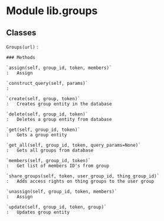 Module lib.groups
=================

Classes
-------

`Groups(url)`
:   

    ### Methods

    `assign(self, group_id, token, members)`
    :   Assign

    `construct_query(self, params)`
    :

    `create(self, group, token)`
    :   Creates group entity in the database

    `delete(self, group_id, token)`
    :   Deletes a group entity from database

    `get(self, group_id, token)`
    :   Gets a group entity

    `get_all(self, group_id, token, query_params=None)`
    :   Gets all groups from database

    `members(self, group_id, token)`
    :   Get list of members ID's from group

    `share_groups(self, token, user_group_id, thing_group_id)`
    :   Adds access rights on thing groups to the user group

    `unassign(self, group_id, token, members)`
    :   Assign

    `update(self, group_id, token, group)`
    :   Updates group entity
